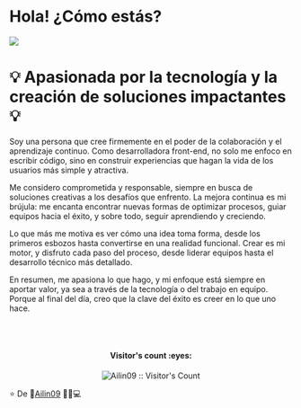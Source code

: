 <h1> Hola! ¿Cómo estás?</h1>


 

<img src='https://gifmaniacos.es/wp-content/uploads/2017/03/gif-dinosaurio-terrible-gifmaniacos.es-6.gif' >
<h1> 💡 Apasionada por la tecnología y la creación de soluciones impactantes 💡</h1>


Soy una persona que cree firmemente en el poder de la colaboración y el aprendizaje continuo. Como desarrolladora front-end, no solo me enfoco en escribir código, sino en construir experiencias que hagan la vida de los usuarios más simple y atractiva.

Me considero comprometida y responsable, siempre en busca de soluciones creativas a los desafíos que enfrento. La mejora continua es mi brújula: me encanta encontrar nuevas formas de optimizar procesos, guiar equipos hacia el éxito, y sobre todo, seguir aprendiendo y creciendo.

Lo que más me motiva es ver cómo una idea toma forma, desde los primeros esbozos hasta convertirse en una realidad funcional. Crear es mi motor, y disfruto cada paso del proceso, desde liderar equipos hasta el desarrollo técnico más detallado.

En resumen, me apasiona lo que hago, y mi enfoque está siempre en aportar valor, ya sea a través de la tecnología o del trabajo en equipo. Porque al final del día, creo que la clave del éxito es creer en lo que uno hace.

 

 <br/>
 <br/>
 <h4 align="center">Visitor's count :eyes:</h4>

<p align="center"><img src="https://profile-counter.glitch.me/{Ailin09}/count.svg" alt="Ailin09 :: Visitor's Count" /></p>

⭐️ De 👩‍[Ailin09](https://github.com/Ailin09) 👨‍💻💻
